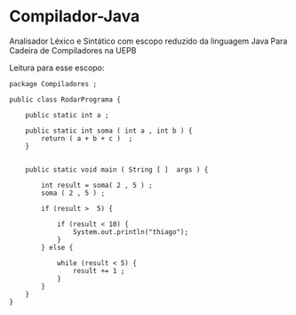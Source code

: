 # Compilador-Java
Analisador Léxico e Sintático com escopo reduzido da linguagem Java Para Cadeira de Compiladores na UEPB

Leitura para esse escopo:

    package Compiladores ;

    public class RodarPrograma {

        public static int a ;   

        public static int soma ( int a , int b ) {
            return ( a + b + c )  ;
        }


        public static void main ( String [ ]  args ) {

            int result = soma( 2 , 5 ) ;
            soma ( 2 , 5 ) ;

            if (result >  5) {

                if (result < 10) {
                    System.out.println("thiago");
                }
            } else {

                while (result < 5) {
                    result += 1 ;
                }
            }
        }
    }
